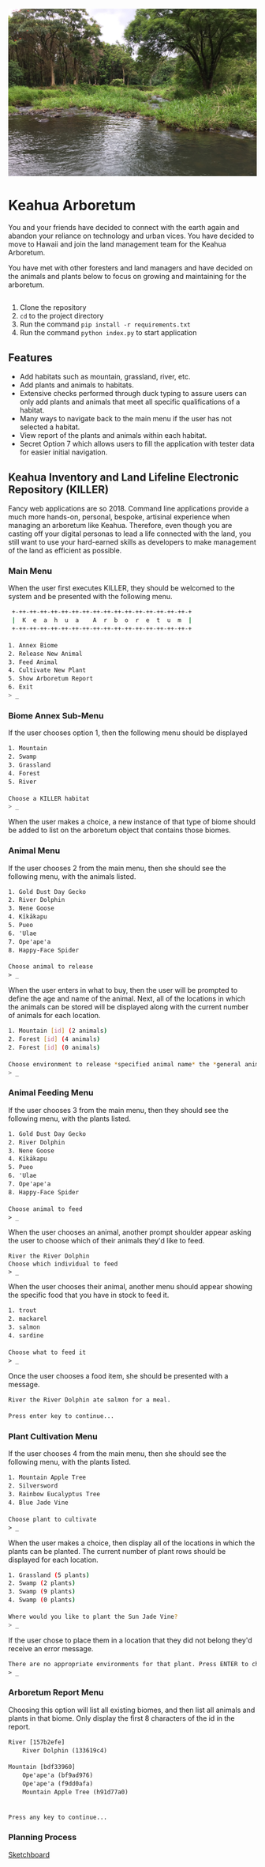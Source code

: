 ![Keahua Landscape](./keahua.jpeg)

# Keahua Arboretum

You and your friends have decided to connect with the earth again and abandon your reliance on technology and urban vices. You have decided to move to Hawaii and join the land management team for the Keahua Arboretum.

You have met with other foresters and land managers and have decided on the animals and plants below to focus on growing and maintaining for the arboretum.

## 
1. Clone the repository
1. `cd` to the project directory
1. Run the command `pip install -r requirements.txt`
1. Run the command `python index.py` to start application 

## Features

* Add habitats such as mountain, grassland, river, etc. 
* Add plants and animals to habitats. 
* Extensive checks performed through duck typing to assure users can only add plants and animals that meet all specific qualifications of a habitat.
* Many ways to navigate back to the main menu if the user has not selected a habitat.
* View report of the plants and animals within each habitat.
* Secret Option 7 which allows users to fill the application with tester data for easier initial navigation.


## Keahua Inventory and Land Lifeline Electronic Repository (KILLER)

Fancy web applications are so 2018. Command line applications provide a much more hands-on, personal, bespoke, artisinal experience when managing an arboretum like Keahua. Therefore, even though you are casting off your digital personas to lead a life connected with the land, you still want to use your hard-earned skills as developers to make management of the land as efficient as possible.

### Main Menu

When the user first executes KILLER, they should be welcomed to the system and be presented with the following menu.

```sh
 +-++-++-++-++-++-++-++-++-++-++-++-++-++-++-++-++-+
 |  K  e  a  h  u  a    A  r  b  o  r  e  t  u  m  |
 +-++-++-++-++-++-++-++-++-++-++-++-++-++-++-++-++-+

1. Annex Biome
2. Release New Animal
3. Feed Animal
4. Cultivate New Plant
5. Show Arboretum Report
6. Exit
> _
```

### Biome Annex Sub-Menu

If the user chooses option 1, then the following menu should be displayed

```sh
1. Mountain
2. Swamp
3. Grassland
4. Forest
5. River

Choose a KILLER habitat
> _
```

When the user makes a choice, a new instance of that type of biome should be added to list on the arboretum object that contains those biomes.

### Animal Menu

If the user chooses 2 from the main menu, then she should see the following menu, with the animals listed.

```html
1. Gold Dust Day Gecko
2. River Dolphin
3. Nene Goose
4. Kīkākapu
5. Pueo
6. 'Ulae
7. Ope'ape'a
8. Happy-Face Spider

Choose animal to release
> _
```

When the user enters in what to buy, then the user will be prompted to define the age and name of the animal. Next, all of the locations in which the animals can be stored will be displayed along with the current number of animals for each location.

```sh
1. Mountain [id] (2 animals)
2. Forest [id] (4 animals)
2. Forest [id] (0 animals)

Choose environment to release *specified animal name* the *general animal type*
> _
```

### Animal Feeding Menu

If the user chooses 3 from the main menu, then they should see the following menu, with the plants listed.

```html
1. Gold Dust Day Gecko
2. River Dolphin
3. Nene Goose
4. Kīkākapu
5. Pueo
6. 'Ulae
7. Ope'ape'a
8. Happy-Face Spider

Choose animal to feed
> _
```
When the user chooses an animal, another prompt shoulder appear asking the user to choose which of their animals they'd like to feed. 
```
River the River Dolphin
Choose which individual to feed 
> _
```
When the user chooses their animal, another menu should appear showing the specific food that you have in stock to feed it.

```html
1. trout
2. mackarel
3. salmon
4. sardine

Choose what to feed it
> _
```

Once the user chooses a food item, she should be presented with a message.

```html
River the River Dolphin ate salmon for a meal.

Press enter key to continue...
```

### Plant Cultivation Menu

If the user chooses 4 from the main menu, then she should see the following menu, with the plants listed.

```html
1. Mountain Apple Tree
2. Silversword
3. Rainbow Eucalyptus Tree
4. Blue Jade Vine

Choose plant to cultivate
> _
```

When the user makes a choice, then display all of the locations in which the plants can be planted. The current number of plant rows should be displayed for each location.

```sh
1. Grassland (5 plants)
2. Swamp (2 plants)
3. Swamp (9 plants)
4. Swamp (0 plants)

Where would you like to plant the Sun Jade Vine?
> _
```

If the user chose to place them in a location that they did not belong they'd receive an error message.

```html
There are no appropriate environments for that plant. Press ENTER to choose a new plant.
> _
```

### Arboretum Report Menu

Choosing this option will list all existing biomes, and then list all animals and plants in that biome. Only display the first 8 characters of the id in the report.

```html
River [157b2efe]
    River Dolphin (133619c4)

Mountain [bdf33960]
    Ope'ape'a (bf9ad976)
    Ope'ape'a (f9dd0afa)
    Mountain Apple Tree (h91d77a0)


Press any key to continue...
```
### Planning Process
[Sketchboard](https://sketchboard.me/rB63PJFAWKFL#/)